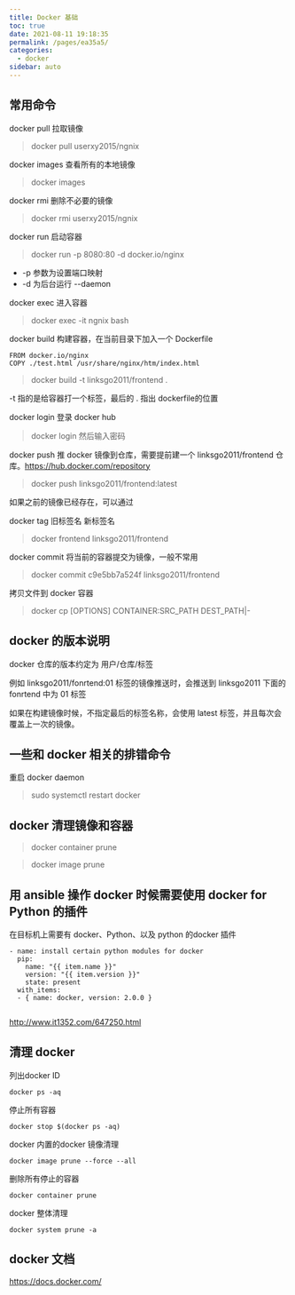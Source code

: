 ```yaml
---
title: Docker 基础
toc: true
date: 2021-08-11 19:18:35
permalink: /pages/ea35a5/
categories:
  - docker
sidebar: auto
---
```


## 常用命令

docker pull 拉取镜像

> docker pull userxy2015/ngnix


docker images 查看所有的本地镜像

> docker images 

docker rmi 删除不必要的镜像

> docker rmi userxy2015/ngnix

docker run 启动容器

> docker run -p 8080:80 -d docker.io/nginx

- -p 参数为设置端口映射
- -d 为后台运行 --daemon 

docker exec 进入容器

> docker exec -it ngnix bash 

docker build 构建容器，在当前目录下加入一个 Dockerfile

```
FROM docker.io/nginx
COPY ./test.html /usr/share/nginx/htm/index.html

```

> docker build -t linksgo2011/frontend .

-t 指的是给容器打一个标签，最后的 . 指出 dockerfile的位置

docker login 登录 docker hub

> docker login 然后输入密码

docker push 推 docker 镜像到仓库，需要提前建一个 linksgo2011/frontend 仓库。https://hub.docker.com/repository

> docker push linksgo2011/frontend:latest

如果之前的镜像已经存在，可以通过 

docker tag 旧标签名 新标签名

> docker frontend linksgo2011/frontend

docker commit 将当前的容器提交为镜像，一般不常用

> docker commit c9e5bb7a524f linksgo2011/frontend

拷贝文件到 docker 容器 

> docker cp [OPTIONS] CONTAINER:SRC_PATH DEST_PATH|-


## docker 的版本说明

docker 仓库的版本约定为 用户/仓库/标签

例如 linksgo2011/fonrtend:01 标签的镜像推送时，会推送到 linksgo2011 下面的 fonrtend 中为 01 标签

如果在构建镜像时候，不指定最后的标签名称，会使用 latest 标签，并且每次会覆盖上一次的镜像。

## 一些和 docker 相关的排错命令

重启 docker daemon

> sudo systemctl restart docker


## docker 清理镜像和容器

> docker container prune

> docker image prune


## 用 ansible 操作 docker 时候需要使用 docker for Python 的插件

在目标机上需要有 docker、Python、以及 python 的docker 插件

```
- name: install certain python modules for docker
  pip:
    name: "{{ item.name }}"
    version: "{{ item.version }}"
    state: present
  with_items:
  - { name: docker, version: 2.0.0 }
  
```

http://www.it1352.com/647250.html



## 清理 docker

列出docker ID

```
docker ps -aq
```

停止所有容器

```
docker stop $(docker ps -aq)
```

docker 内置的docker 镜像清理

```
docker image prune --force --all
```

 删除所有停止的容器

```
docker container prune
```

docker 整体清理

```
docker system prune -a
```


## docker 文档 

https://docs.docker.com/
